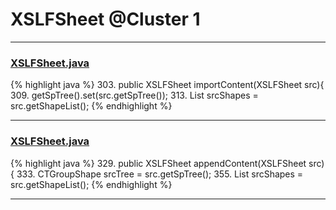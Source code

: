 # XSLFSheet @Cluster 1

***

### [XSLFSheet.java](https://searchcode.com/codesearch/view/97406768/)
{% highlight java %}
303. public XSLFSheet importContent(XSLFSheet src){
309.     getSpTree().set(src.getSpTree());
313.     List<XSLFShape> srcShapes = src.getShapeList();
{% endhighlight %}

***

### [XSLFSheet.java](https://searchcode.com/codesearch/view/97406768/)
{% highlight java %}
329. public XSLFSheet appendContent(XSLFSheet src){
333.     CTGroupShape srcTree = src.getSpTree();
355.     List<XSLFShape> srcShapes = src.getShapeList();
{% endhighlight %}

***

